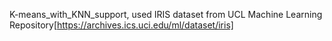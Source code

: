  K-means_with_KNN_support, used IRIS dataset from UCL Machine Learning Repository[https://archives.ics.uci.edu/ml/dataset/iris]
